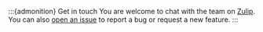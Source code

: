 :::{admonition} Get in touch
You are welcome to chat with the team on [Zulip](movement-zulip:). You can also [open an issue](movement-github:issues) to report a bug or request a new feature.
:::
